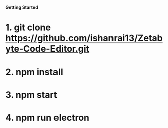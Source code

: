 #### Getting Started

# 1. git clone https://github.com/ishanrai13/Zetabyte-Code-Editor.git
# 2. npm install
# 3. npm start
# 4. npm run electron
